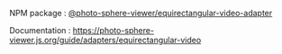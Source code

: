 NPM package : [@photo-sphere-viewer/equirectangular-video-adapter](https://www.npmjs.com/package/@photo-sphere-viewer/equirectangular-video-adapter)

Documentation : https://photo-sphere-viewer.js.org/guide/adapters/equirectangular-video
